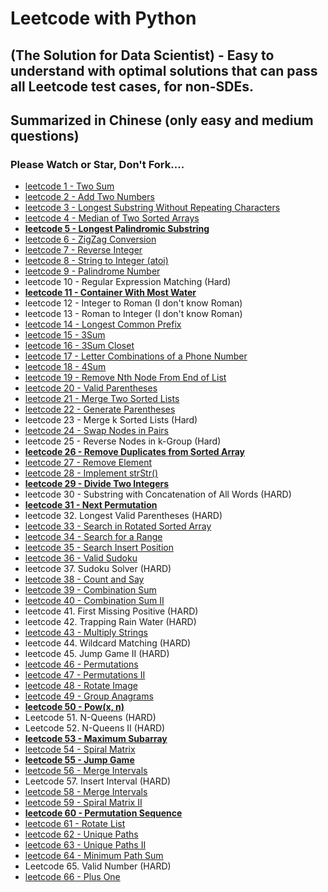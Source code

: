 # Leetcode with Python 
## (The Solution for Data Scientist) - Easy to understand with optimal solutions that can pass all Leetcode test cases, for non-SDEs. 
## Summarized in Chinese (only easy and medium questions)
### Please Watch or Star, Don't Fork....
- [leetcode 1 - Two Sum](https://github.com/qizele/leetcode/issues/1)
- [leetcode 2 - Add Two Numbers](https://github.com/qizele/leetcode/issues/2)
- [leetcode 3 - Longest Substring Without Repeating Characters](https://github.com/qizele/leetcode/issues/3)
- [leetcode 4 - Median of Two Sorted Arrays](https://github.com/qizele/leetcode/issues/4)
- **[leetcode 5 - Longest Palindromic Substring](https://github.com/qizele/leetcode/issues/5)**
- [leetcode 6 - ZigZag Conversion](https://github.com/qizele/leetcode/issues/6)
- [leetcode 7 - Reverse Integer](https://github.com/qizele/leetcode/issues/7)
- [leetcode 8 - String to Integer (atoi)](https://github.com/qizele/leetcode/issues/8)
- [leetcode 9 - Palindrome Number](https://github.com/qizele/leetcode/issues/9)
- leetcode 10 - Regular Expression Matching (Hard)
- **[leetcode 11 - Container With Most Water](https://github.com/qizele/leetcode/issues/11)**
- leetcode 12 - Integer to Roman (I don't know Roman)
- leetcode 13 - Roman to Integer (I don't know Roman)
- [leetcode 14 - Longest Common Prefix](https://github.com/qizele/leetcode/issues/14)
- [leetcode 15 - 3Sum](https://github.com/qizele/leetcode/issues/15)
- [leetcode 16 - 3Sum Closet](https://github.com/qizele/leetcode/issues/16)
- [leetcode 17 - Letter Combinations of a Phone Number](https://github.com/qizele/leetcode/issues/17)
- [leetcode 18 - 4Sum](https://github.com/qizele/leetcode/issues/18)
- [leetcode 19 - Remove Nth Node From End of List](https://github.com/qizele/leetcode/issues/19)
- [leetcode 20 - Valid Parentheses](https://github.com/qizele/leetcode/issues/20)
- [leetcode 21 - Merge Two Sorted Lists](https://github.com/qizele/leetcode/issues/21)
- [leetcode 22 - Generate Parentheses](https://github.com/qizele/leetcode/issues/22)
- leetcode 23 - Merge k Sorted Lists (Hard)
- [leetcode 24 - Swap Nodes in Pairs](https://github.com/qizele/leetcode/issues/24)
- leetcode 25 - Reverse Nodes in k-Group (Hard)
- **[leetcode 26 - Remove Duplicates from Sorted Array](https://github.com/qizele/leetcode/issues/26)**
- [leetcode 27 - Remove Element](https://github.com/qizele/leetcode/issues/27)
- [leetcode 28 - Implement strStr()](https://github.com/qizele/leetcode/issues/28)
- **[leetcode 29 - Divide Two Integers](https://github.com/qizele/leetcode/issues/29)**
- leetcode 30 - Substring with Concatenation of All Words (HARD)
- **[leetcode 31 - Next Permutation](https://github.com/qizele/leetcode/issues/31)**
- leetcode 32. Longest Valid Parentheses (HARD)
- [leetcode 33 - Search in Rotated Sorted Array](https://github.com/qizele/leetcode/issues/33)
- [leetcode 34 - Search for a Range](https://github.com/qizele/leetcode/issues/34)
- [leetcode 35 - Search Insert Position](https://github.com/qizele/leetcode/issues/35)
- [leetcode 36 - Valid Sudoku](https://github.com/qizele/leetcode/issues/36)
- leetcode 37. Sudoku Solver (HARD)
- [leetcode 38 - Count and Say](https://github.com/qizele/leetcode/issues/38)
- [leetcode 39 - Combination Sum](https://github.com/qizele/leetcode/issues/39)
- [leetcode 40 - Combination Sum II](https://github.com/qizele/leetcode/issues/40)
- leetcode 41. First Missing Positive (HARD)
- leetcode 42. Trapping Rain Water (HARD)
- [leetcode 43 - Multiply Strings](https://github.com/qizele/leetcode/issues/43)
- leetcode 44. Wildcard Matching (HARD)
- leetcode 45. Jump Game II (HARD)
- [leetcode 46 - Permutations](https://github.com/qizele/leetcode/issues/46)
- [leetcode 47 - Permutations II](https://github.com/qizele/leetcode/issues/47)
- [leetcode 48 - Rotate Image](https://github.com/qizele/leetcode/issues/48)
- [leetcode 49 - Group Anagrams](https://github.com/qizele/leetcode/issues/49)
- **[leetcode 50 - Pow(x, n)](https://github.com/qizele/leetcode/issues/50)**
- Leetcode 51. N-Queens (HARD)
- Leetcode 52. N-Queens II (HARD)
- **[leetcode 53 - Maximum Subarray](https://github.com/qizele/leetcode/issues/53)**
- [leetcode 54 - Spiral Matrix](https://github.com/qizele/leetcode/issues/54)
- **[leetcode 55 - Jump Game](https://github.com/qizele/leetcode/issues/55)**
- [leetcode 56 - Merge Intervals](https://github.com/qizele/leetcode/issues/56)
- Leetcode 57. Insert Interval (HARD)
- [leetcode 58 - Merge Intervals](https://github.com/qizele/leetcode/issues/58)
- [leetcode 59 - Spiral Matrix II](https://github.com/qizele/leetcode/issues/59)
- **[leetcode 60 - Permutation Sequence](https://github.com/qizele/leetcode/issues/60)**
- [leetcode 61 - Rotate List](https://github.com/qizele/leetcode/issues/61)
- [leetcode 62 - Unique Paths](https://github.com/qizele/leetcode/issues/62)
- [leetcode 63 - Unique Paths II](https://github.com/qizele/leetcode/issues/63)
- [leetcode 64 - Minimum Path Sum](https://github.com/qizele/leetcode/issues/64)
- Leetcode 65. Valid Number (HARD)
- [leetcode 66 - Plus One](https://github.com/qizele/leetcode/issues/66)
